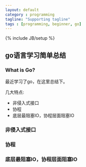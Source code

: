 ```yaml
---
layout: default
category : programming
tagline: "Supporting tagline"
tags : [programming, beginner, go]
---
```

{% include JB/setup %}

## go语言学习简单总结

### What is Go?

最近学习了go，在这里总结下。

几大特点:
- 非侵入式接口
- 协程
- 底层最阻塞IO，协程层面阻塞IO

### 非侵入式接口
### 协程
### 底层最阻塞IO，协程层面阻塞IO
